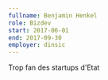 ```yaml
---
fullname: Benjamin Henkel
role: Bizdev
start: 2017-06-01
end: 2017-09-30
employer: dinsic
---
```

Trop fan des startups d'Etat
